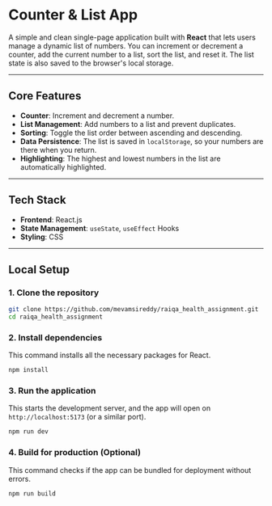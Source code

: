 # Counter & List App

A simple and clean single-page application built with **React** that lets users manage a dynamic list of numbers. You can increment or decrement a counter, add the current number to a list, sort the list, and reset it. The list state is also saved to the browser's local storage.

---

## Core Features

* **Counter**: Increment and decrement a number.
* **List Management**: Add numbers to a list and prevent duplicates.
* **Sorting**: Toggle the list order between ascending and descending.
* **Data Persistence**: The list is saved in `localStorage`, so your numbers are there when you return.
* **Highlighting**: The highest and lowest numbers in the list are automatically highlighted.

---

## Tech Stack

* **Frontend**: React.js
* **State Management**: `useState`, `useEffect` Hooks
* **Styling**: CSS

---

## Local Setup

### 1. Clone the repository
```bash
git clone https://github.com/mevamsireddy/raiqa_health_assignment.git
cd raiqa_health_assignment
````

### 2\. Install dependencies

This command installs all the necessary packages for React.

```bash
npm install
```

### 3\. Run the application

This starts the development server, and the app will open on `http://localhost:5173` (or a similar port).

```bash
npm run dev
```

### 4\. Build for production (Optional)

This command checks if the app can be bundled for deployment without errors.

```bash
npm run build
```